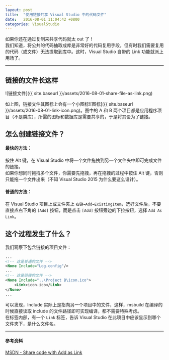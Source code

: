 ```yaml
---
layout: post
title:  "使用链接共享 Visual Studio 中的代码文件"
date:   2016-08-01 11:04:42 +0800
categories: VisualStudio
---
```


如果你还在通过复制来共享代码就太 out 了！  
我们知道，将公共的代码抽取成库是非常好的代码复用手段，但有时我们需要复用的代码（或文件）无法提取到库中。这时，Visual Studio 自带的 Link 功能就派上用场了。

---

## 链接的文件长这样

![链接文件]({{ site.baseurl }}/assets/2016-08-01-share-file-as-link.png)

如上图，链接文件其图标上会有一个小图标![图标]({{ site.baseurl }}/assets/2016-08-01-link-icon.png)。图中的 A 和 B 两个项目都是应用程序项目（不是类库），所需的图标和数据库是需要共享的，于是将其设为了链接。

## 怎么创建链接文件？

#### 最快的方法：

按住 Alt 键，在 Visual Studio 中将一个文件拖拽到另一个文件夹中即可完成文件的链接。  
如果你想同时拖拽多个文件，你需要先拖拽，再在拖拽的过程中按住 Alt 键，否则只能拖一个文件出来（不知 Visual Studio 2015 为什么要这么设计）。

#### 普通的方法：

在 Visual Studio 项目上或文件夹上 `右键→Add→ExistingItem`，选好文件后，不要直接点右下角的 `[Add]` 按钮，而是点击 `[Add]` 按钮旁边的下拉按钮，选择 `Add As Link`。

## 这个过程发生了什么？

我们观察下包含链接的项目文件：

```xml
...
<!-- 这是普通的文件 -->
<None Include="Log.config"/>
...
<!-- 这是链接的文件 -->
<None Include="..\Project B\icon.ico">
    <Link>icon.ico</Link>
</None>
...
```

可以发现，Include 实际上是指向另一个项目中的文件，这样，msbuild 在编译的时候直接读取 include 的文件路径即可实现编译，都不需要特殊考虑。  
在标签内部，有一个 `Link` 标签，告诉 Visual Studio 在此项目中应该显示到哪个文件夹下，是什么文件名。

---

#### 参考资料
[MSDN - Share code with Add as Link](https://msdn.microsoft.com/en-us/library/windows/apps/jj714082(v=vs.105).aspx)
